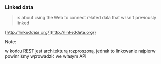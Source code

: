 ### Linked data

<blockquote class="fragment">is about using the Web to connect related data <span class="fragment highlight-red">that wasn't previously linked<span></blockquote>

<!-- .element class="attribution fragment" -->
[http://linkeddata.org/](http://linkeddata.org/)

Note:

w końcu REST jest architekturą rozproszoną. jednak to linkowanie najpierw powinniśmy wprowadzić we własym API
